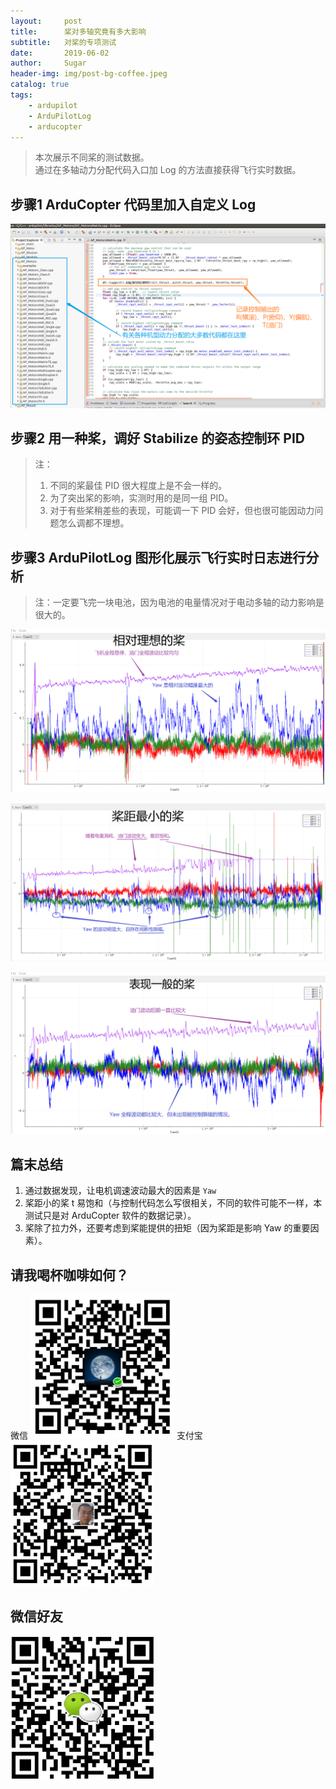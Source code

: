 ```yaml
---
layout:     post
title:      桨对多轴究竟有多大影响
subtitle:   对桨的专项测试
date:       2019-06-02
author:     Sugar
header-img: img/post-bg-coffee.jpeg
catalog: true
tags:
    - ardupilot
    - ArduPilotLog
    - arducopter
---
```


> 本次展示不同桨的测试数据。<br>
> 通过在多轴动力分配代码入口加 Log 的方法直接获得飞行实时数据。

步骤1 ArduCopter 代码里加入自定义 Log
---
![](https://github.com/SuWeipeng/img/raw/master/4_ardupilot/arducopter_motors_1.png)

步骤2 用一种桨，调好 Stabilize 的姿态控制环 PID
---
> 注：<br>
> 1. 不同的桨最佳 PID 很大程度上是不会一样的。<br>
> 2. 为了突出桨的影响，实测时用的是同一组 PID。<br>
> 3. 对于有些桨稍差些的表现，可能调一下 PID 会好，但也很可能因动力问题怎么调都不理想。

步骤3 ArduPilotLog 图形化展示飞行实时日志进行分析
---
> 注：一定要飞完一块电池，因为电池的电量情况对于电动多轴的动力影响是很大的。

![](https://github.com/SuWeipeng/img/raw/master/4_ardupilot/arducopter_motors_2.png)

![](https://github.com/SuWeipeng/img/raw/master/4_ardupilot/arducopter_motors_3.png)

![](https://github.com/SuWeipeng/img/raw/master/4_ardupilot/arducopter_motors_4.png)

篇末总结
---
1. 通过数据发现，让电机调速波动最大的因素是 `Yaw` 
2. 桨距小的桨 t 易饱和（与控制代码怎么写很相关，不同的软件可能不一样，本测试只是对 ArduCopter 软件的数据记录）。
3. 桨除了拉力外，还要考虑到桨能提供的扭矩（因为桨距是影响 Yaw 的重要因素）。

请我喝杯咖啡如何？
---
微信
![weixinfukuan](https://github.com/SuWeipeng/img/raw/master/weixinfukuan.jpg)
支付宝
![zhifubaofukuan](https://github.com/SuWeipeng/img/raw/master/zhifubaofukuan.jpg)

微信好友
---
![weixinhaoyou](https://github.com/SuWeipeng/img/raw/master/weixinhaoyou.png)